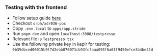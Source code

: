 ### Testing with the frontend

* Follow setup guide [here](https://github.com/Stride-Labs/interface/wiki/010-app.stride:-Getting-Started)
* Checkout `srph/adr036-poc`
* Copy `.env.local` to `apps/app.stride`
* Run `pnpm dev` and open `localhost:3000/testpresso`
* Relevant file is `Testpresso.tsx`
* Use the following private key in keplr for testing: `0b39dbced06015b9f7d2ebb076071cb93fcfaaa093f6a6ff9450efce3b4be4fd`